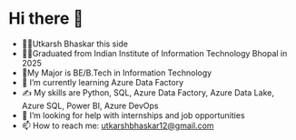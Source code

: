 # Hi there 👋

<!--
**utkarsh-git11/utkarsh-git11** is a ✨ _special_ ✨ repository because its `README.md` (this file) appears on your GitHub profile.

Here are some ideas to get you started

- 😄 Pronouns: He/Him
- ⚡ Fun fact: ...
- 🔭 I’m currently working on 
- 👯 I’m looking to collaborate on ...
- 💬 Ask me about ...
-->
- 🙋‍♂️Utkarsh Bhaskar this side
- 🧑‍🎓Graduated from Indian Institute of Information Technology Bhopal in 2025
- 📜My Major is BE/B.Tech in Information Technology
- 🌱 I’m currently learning Azure Data Factory
- ✍️ My skills are Python, SQL, Azure Data Factory, Azure Data Lake, Azure SQL, Power BI, Azure DevOps
- 🤔 I’m looking for help with internships and job opportunities
- 📫 How to reach me: utkarshbhaskar12@gmail.com
